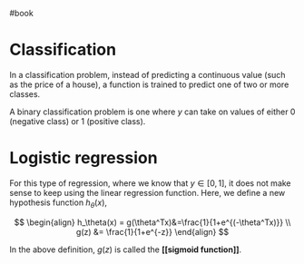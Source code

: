 #book 
# Classification
In a classification problem, instead of predicting a continuous value (such as the price of a house), a function is trained to predict one of two or more classes. 

A binary classification problem is one where $y$ can take on values of either 0 (negative class) or 1 (positive class).

# Logistic regression
For this type of regression, where we know that $y \in [0,1]$, it does not make sense to keep using the linear regression function. Here, we define a new hypothesis function $h_\theta(x)$,

$$
\begin{align}
h_\theta(x) = g(\theta^Tx)&=\frac{1}{1+e^{(-\theta^Tx)}} \\
g(z) &= \frac{1}{1+e^{-z}}
\end{align}
$$

In the above definition, $g(z)$ is called the **[[sigmoid function]]**.


